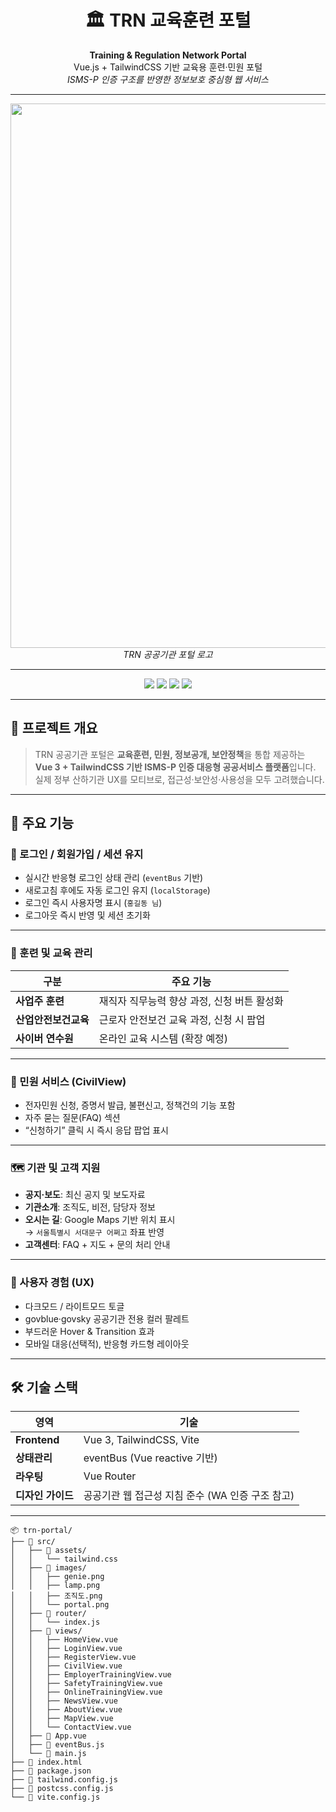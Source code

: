 <h1 align="center">🏛️ TRN 교육훈련 포털</h1>

<p align="center">
  <b>Training & Regulation Network Portal</b><br>
  Vue.js + TailwindCSS 기반 교육용 훈련·민원 포털<br>
  <i>ISMS-P 인증 구조를 반영한 정보보호 중심형 웹 서비스</i>
</p>

---

<p align="center">
  <img width="1900" height="871" alt="TRN" src="https://github.com/user-attachments/assets/e195c5ba-fe71-4f2b-9013-6e3aab209266" />
  <br>
  <em>TRN 공공기관 포털 로고</em>
</p>

---

<p align="center">
  <img src="https://img.shields.io/badge/Vue.js-42B883?style=for-the-badge&logo=vue.js&logoColor=white"/>
  <img src="https://img.shields.io/badge/TailwindCSS-06B6D4?style=for-the-badge&logo=tailwindcss&logoColor=white"/>
  <img src="https://img.shields.io/badge/Vite-646CFF?style=for-the-badge&logo=vite&logoColor=white"/>
  <img src="https://img.shields.io/badge/License-MIT-green?style=for-the-badge"/>
</p>

---

## 🌟 프로젝트 개요

> TRN 공공기관 포털은 **교육훈련, 민원, 정보공개, 보안정책**을 통합 제공하는  
> **Vue 3 + TailwindCSS 기반 ISMS-P 인증 대응형 공공서비스 플랫폼**입니다.  
> 실제 정부 산하기관 UX를 모티브로, 접근성·보안성·사용성을 모두 고려했습니다.

---

## 🚀 주요 기능

### 🔐 로그인 / 회원가입 / 세션 유지
- 실시간 반응형 로그인 상태 관리 (`eventBus` 기반)
- 새로고침 후에도 자동 로그인 유지 (`localStorage`)
- 로그인 즉시 사용자명 표시 (`홍길동 님`)
- 로그아웃 즉시 반영 및 세션 초기화

---

### 🏫 훈련 및 교육 관리
| 구분 | 주요 기능 |
|------|------------|
| **사업주 훈련** | 재직자 직무능력 향상 과정, 신청 버튼 활성화 |
| **산업안전보건교육** | 근로자 안전보건 교육 과정, 신청 시 팝업 |
| **사이버 연수원** | 온라인 교육 시스템 (확장 예정) |

---

### 🧾 민원 서비스 (CivilView)
- 전자민원 신청, 증명서 발급, 불편신고, 정책건의 기능 포함  
- 자주 묻는 질문(FAQ) 섹션  
- “신청하기” 클릭 시 즉시 응답 팝업 표시  

---

### 🗺️ 기관 및 고객 지원
- **공지·보도**: 최신 공지 및 보도자료  
- **기관소개**: 조직도, 비전, 담당자 정보  
- **오시는 길**: Google Maps 기반 위치 표시  
  → `서울특별시 서대문구 어쩌고` 좌표 반영  
- **고객센터**: FAQ + 지도 + 문의 처리 안내  

---

### 🌙 사용자 경험 (UX)
- 다크모드 / 라이트모드 토글  
- govblue·govsky 공공기관 전용 컬러 팔레트  
- 부드러운 Hover & Transition 효과  
- 모바일 대응(선택적), 반응형 카드형 레이아웃  

---

## 🛠️ 기술 스택

| 영역 | 기술 |
|------|------|
| **Frontend** | Vue 3, TailwindCSS, Vite |
| **상태관리** | eventBus (Vue reactive 기반) |
| **라우팅** | Vue Router |
| **디자인 가이드** | 공공기관 웹 접근성 지침 준수 (WA 인증 구조 참고) |

---

```프로젝트 구조
📦 trn-portal/
├── 📁 src/
│   ├── 📁 assets/
│   │   └── tailwind.css
│   ├── 📁 images/
│   │   ├── genie.png
│   │   ├── lamp.png
│   │   ├── 조직도.png
│   │   └── portal.png
│   ├── 📁 router/
│   │   └── index.js
│   ├── 📁 views/
│   │   ├── HomeView.vue
│   │   ├── LoginView.vue
│   │   ├── RegisterView.vue
│   │   ├── CivilView.vue
│   │   ├── EmployerTrainingView.vue
│   │   ├── SafetyTrainingView.vue
│   │   ├── OnlineTrainingView.vue
│   │   ├── NewsView.vue
│   │   ├── AboutView.vue
│   │   ├── MapView.vue
│   │   └── ContactView.vue
│   ├── 📜 App.vue
│   ├── 📜 eventBus.js
│   └── 📜 main.js
├── 📜 index.html
├── 📜 package.json
├── 📜 tailwind.config.js
├── 📜 postcss.config.js
└── 📜 vite.config.js
